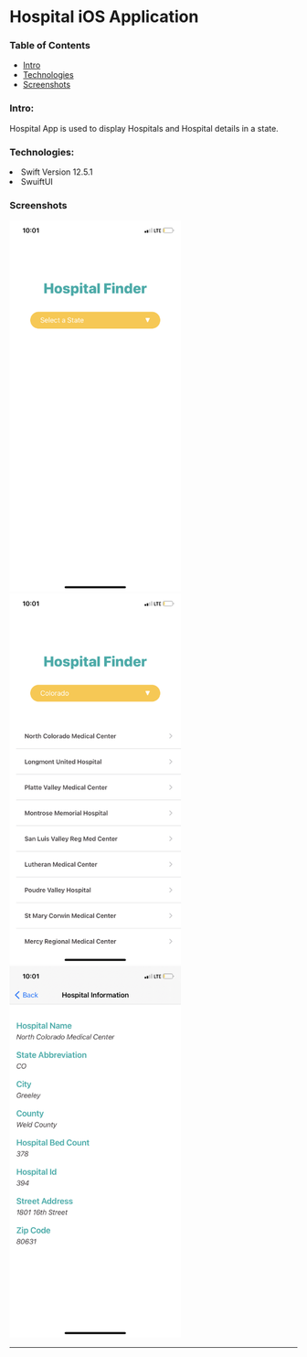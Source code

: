 # Hospital iOS Application

### Table of Contents
* [Intro](#Intro)
* [Technologies](#technologies)
* [Screenshots](#screenshots)


### Intro:
Hospital App is used to display Hospitals and Hospital details in a state.
    
### Technologies:
  <li> Swift Version 12.5.1
  <li> SwuiftUI
   
### Screenshots

    
<p float="left">
  <img src="./Screenshots/hospitalView.PNG" width="300" />
  <img src="./Screenshots/hospitalRow.PNG" width="300" /> 
  <img src="./Screenshots/hospitalDetail.PNG" width="300" />
</p>
 </ol>
 
   
 
   
 ---

